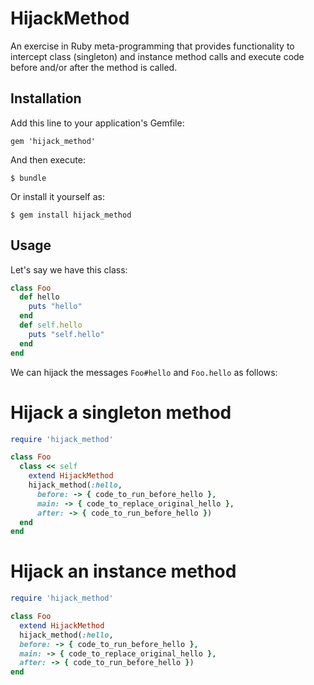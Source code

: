 # HijackMethod

An exercise in Ruby meta-programming that provides functionality to
intercept class (singleton) and instance method calls and execute code
before and/or after the method is called.

## Installation

Add this line to your application's Gemfile:

    gem 'hijack_method'

And then execute:

    $ bundle

Or install it yourself as:

    $ gem install hijack_method

## Usage

Let's say we have this class:

```ruby
class Foo
  def hello
    puts "hello"
  end
  def self.hello
    puts "self.hello"
  end
end
```

We can hijack the messages `Foo#hello` and `Foo.hello` as follows:

# Hijack a singleton method

```ruby
require 'hijack_method'

class Foo
  class << self
    extend HijackMethod
	hijack_method(:hello,
	  before: -> { code_to_run_before_hello },
	  main: -> { code_to_replace_original_hello },
	  after: -> { code_to_run_before_hello })
  end
end
```

# Hijack an instance method

```ruby
require 'hijack_method'

class Foo
  extend HijackMethod
  hijack_method(:hello,
  before: -> { code_to_run_before_hello },
  main: -> { code_to_replace_original_hello },
  after: -> { code_to_run_before_hello })
end
```
